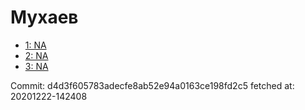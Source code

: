 # Мухаев
- [1: NA](1.md)
- [2: NA](2.md)
- [3: NA](3.md)

Commit: d4d3f605783adecfe8ab52e94a0163ce198fd2c5
 fetched at: 20201222-142408
